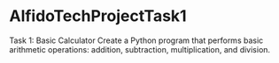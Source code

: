 # AlfidoTechProjectTask1
Task 1: Basic Calculator 
Create a Python program that performs basic arithmetic operations: addition, subtraction, multiplication, and division.
